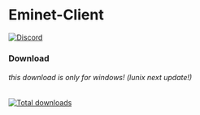 # Eminet-Client
[![Discord](https://img.shields.io/badge/discord-72%20members-blue)](https://discord.gg/r2D6y84pkF)

### Download 
###### this download is only for windows! (lunix next update!)
[![Total downloads](https://img.shields.io/badge/downloads-12-green)](https://github.com/Da7-dev/Eminet-Client/releases/download/Beta/EminetClient-setup-win.exe)


